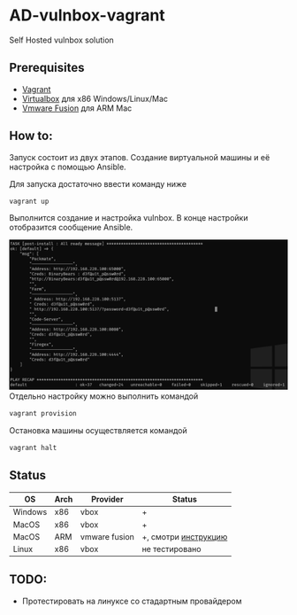 # AD-vulnbox-vagrant
Self Hosted vulnbox solution 

## Prerequisites
- [Vagrant](https://developer.hashicorp.com/vagrant/install)
- [Virtualbox](https://www.virtualbox.org/wiki/Downloads) для x86 Windows/Linux/Mac
- [Vmware Fusion](https://www.vmware.com/products/fusion.html) для ARM Mac

## How to:
Запуск состоит из двух этапов. Создание виртуальной машины и её настройка с помощью Ansible.

Для запуска достаточно ввести команду ниже
```bash
vagrant up 
```
Выполнится создание и настройка vulnbox. В конце настройки отобразится сообщение Ansible.

![done](./static/done.png)
Отдельно настройку можно выполнить командой 
```bash
vagrant provision
```
Остановка машины осуществляется командой
```bash
vagrant halt 
```
## Status
| OS      | Arch | Provider      | Status                 
|---------|------|---------------|------------------------------------------|
| Windows | x86  | vbox          | +                                        |
| MacOS   | x86  | vbox          | +                                        |
| MacOS   | ARM  | vmware fusion | +, смотри [инструкцию](./ARM.md)         |
| Linux   | x86  | vbox          | не тестировано                           |

## TODO:
- Протестировать на линуксе со стадартным провайдером 
